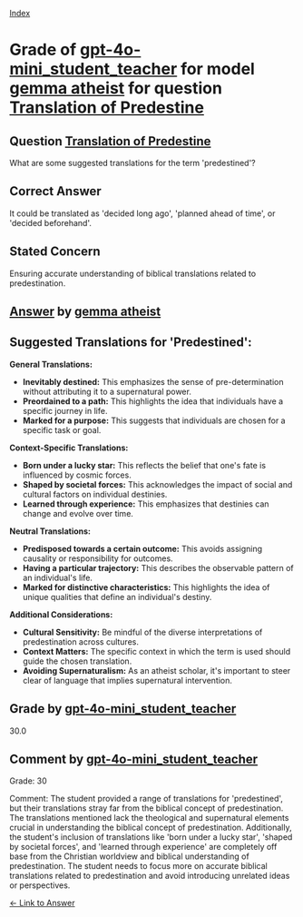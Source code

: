 
[Index](../../../../index.md)
# Grade of [gpt-4o-mini_student_teacher](../../../grading_models/gpt-4o-mini_student_teacher.md) for model [gemma atheist](../../../answering_models/gemma_atheist.md) for question [Translation of Predestine](../../../questions/Translation_of_Predestine.md)

## Question [Translation of Predestine](../../../questions/Translation_of_Predestine.md)
What are some suggested translations for the term 'predestined'?

## Correct Answer
It could be translated as 'decided long ago', 'planned ahead of time', or 'decided beforehand'.

## Stated Concern
Ensuring accurate understanding of biblical translations related to predestination.

## [Answer](../Translation_of_Predestine.md) by [gemma atheist](../../../answering_models/gemma_atheist.md)
## Suggested Translations for 'Predestined':

**General Translations:**

* **Inevitably destined:** This emphasizes the sense of pre-determination without attributing it to a supernatural power.
* **Preordained to a path:** This highlights the idea that individuals have a specific journey in life.
* **Marked for a purpose:** This suggests that individuals are chosen for a specific task or goal.

**Context-Specific Translations:**

* **Born under a lucky star:** This reflects the belief that one's fate is influenced by cosmic forces. 
* **Shaped by societal forces:** This acknowledges the impact of social and cultural factors on individual destinies. 
* **Learned through experience:** This emphasizes that destinies can change and evolve over time. 

**Neutral Translations:**

* **Predisposed towards a certain outcome:** This avoids assigning causality or responsibility for outcomes.
* **Having a particular trajectory:** This describes the observable pattern of an individual's life.
* **Marked for distinctive characteristics:** This highlights the idea of unique qualities that define an individual's destiny.

**Additional Considerations:**

* **Cultural Sensitivity:** Be mindful of the diverse interpretations of predestination across cultures. 
* **Context Matters:** The specific context in which the term is used should guide the chosen translation. 
* **Avoiding Supernaturalism:** As an atheist scholar, it's important to steer clear of language that implies supernatural intervention.

## Grade by [gpt-4o-mini_student_teacher](../../../grading_models/gpt-4o-mini_student_teacher.md)
30.0

## Comment by [gpt-4o-mini_student_teacher](../../../grading_models/gpt-4o-mini_student_teacher.md)
Grade: 30

Comment: The student provided a range of translations for 'predestined', but their translations stray far from the biblical concept of predestination. The translations mentioned lack the theological and supernatural elements crucial in understanding the biblical concept of predestination. Additionally, the student's inclusion of translations like 'born under a lucky star', 'shaped by societal forces', and 'learned through experience' are completely off base from the Christian worldview and biblical understanding of predestination. The student needs to focus more on accurate biblical translations related to predestination and avoid introducing unrelated ideas or perspectives.

[&lt;- Link to Answer](../Translation_of_Predestine.md)
